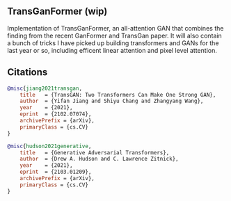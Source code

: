 ## TransGanFormer (wip)

Implementation of TransGanFormer, an all-attention GAN that combines the finding from the recent GanFormer and TransGan paper. It will also contain a bunch of tricks I have picked up building transformers and GANs for the last year or so, including efficent linear attention and pixel level attention.

## Citations

```bibtex
@misc{jiang2021transgan,
    title   = {TransGAN: Two Transformers Can Make One Strong GAN}, 
    author  = {Yifan Jiang and Shiyu Chang and Zhangyang Wang},
    year    = {2021},
    eprint  = {2102.07074},
    archivePrefix = {arXiv},
    primaryClass = {cs.CV}
}
```

```bibtex
@misc{hudson2021generative,
    title   = {Generative Adversarial Transformers}, 
    author  = {Drew A. Hudson and C. Lawrence Zitnick},
    year    = {2021},
    eprint  = {2103.01209},
    archivePrefix = {arXiv},
    primaryClass = {cs.CV}
}
```
